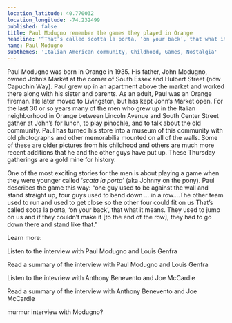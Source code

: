 ```yaml
---
location_latitude: 40.770032
location_longitude: -74.232499
published: false
title: Paul Modugno remember the games they played in Orange
headline: '“That’s called scotta la porta, ‘on your back’, that what it means” '
name: Paul Modugno
subthemes: 'Italian American community, Childhood, Games, Nostalgia'
---
```

Paul Modugno was born in Orange in 1935. His father, John Modugno, owned John’s Market at the corner of South Essex and Hulbert Street (now Capuchin Way). Paul grew up in an apartment above the market and worked there along with his sister and parents. As an adult, Paul was an Orange fireman. He later moved to Livingston, but has kept John’s Market open. For the last 30 or so years many of the men who grew up in the Italian neighborhood in Orange between Lincoln Avenue and South Center Street gather at John’s for lunch, to play pinochle, and to talk about the old community. Paul has turned his store into a museum of this community with old photographs and other memorabilia mounted on all of the walls. Some of these are older pictures from his childhood and others are much more recent additions that he and the other guys have put up. These Thursday gatherings are a gold mine for history.

One of the most exciting stories for the men is about playing a game when they were younger called ‘_scata la porta_’ (aka Johnny on the pony). Paul describes the game this way: “one guy used to be against the wall and stand straight up, four guys used to bend down … in a row….The other team used to run and used to get close so the other four could fit on us That’s called scota la porta, ‘on your back’, that what it means. They used to jump on us and if they couldn’t make it [to the end of the row], they had to go down there and stand like that.”  

Learn more:  

Listen to the interview with Paul Modugno and Louis Genfra  

Read a summary of the interview with Paul Modugno and Louis Genfra  

Listen to the  intevriew with Anthony Benevento and Joe McCardle  

Read a summary of the interview with Anthony Benevento and Joe McCardle  

murmur interview with Modugno?